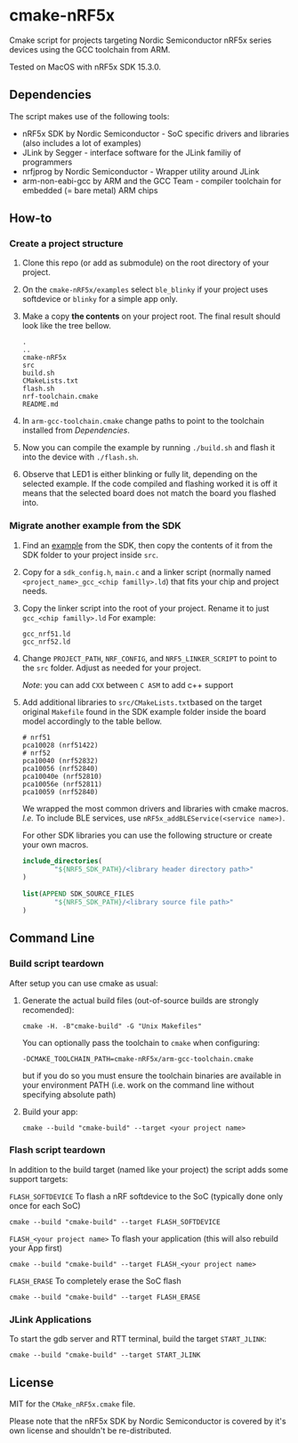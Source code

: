# cmake-nRF5x

Cmake script for projects targeting Nordic Semiconductor nRF5x series devices using the GCC toolchain from ARM.

Tested on MacOS with nRF5x SDK 15.3.0.

## Dependencies

The script makes use of the following tools:

- nRF5x SDK by Nordic Semiconductor - SoC specific drivers and libraries (also includes a lot of examples)
- JLink by Segger - interface software for the JLink familiy of programmers
- nrfjprog by Nordic Semiconductor - Wrapper utility around JLink
- arm-non-eabi-gcc by ARM and the GCC Team - compiler toolchain for embedded (= bare metal) ARM chips

## How-to
### Create a project structure

1. Clone this repo (or add as submodule) on the root directory of your project.

1. On the `cmake-nRF5x/examples` select `ble_blinky` if your project uses softdevice or `blinky` for a simple app only. 

1. Make a copy **the contents** on your project root. The final result should look like the tree bellow.

    ```
    .
    ..
    cmake-nRF5x
    src
    build.sh
    CMakeLists.txt
    flash.sh
    nrf-toolchain.cmake
    README.md
    ```

1. In `arm-gcc-toolchain.cmake` change paths to point to the toolchain installed from _Dependencies_.

1. Now you can compile the example by running `./build.sh` and flash it into the device with `./flash.sh`.

1. Observe that LED1 is either blinking or fully lit, depending on the selected example. If the code compiled and flashing worked it is off it means that the selected board does not match the board you flashed into. 

### Migrate another example from the SDK

1. Find an [example](https://infocenter.nordicsemi.com/topic/com.nordic.infocenter.sdk5.v15.3.0/examples.html?cp=5_5_0_4) from the SDK, then copy the contents of it from the SDK folder to your project inside `src`.

1. Copy for a `sdk_config.h`, `main.c` and a linker script (normally named `<project_name>_gcc_<chip familly>.ld`) that fits your chip and project needs.

1. Copy the linker script into the root of your project. Rename it to just `gcc_<chip familly>.ld` For example:
	
	```
	gcc_nrf51.ld
	gcc_nrf52.ld
	```

1. Change `PROJECT_PATH`, `NRF_CONFIG`, and `NRF5_LINKER_SCRIPT` to point to the `src` folder. Adjust as needed for your project.

	_Note_: you can add `CXX` between `C ASM` to add c++ support
	
1. Add additional libraries to `src/CMakeLists.txt`based on the target original `Makefile` found in the SDK example folder inside the board model accordingly to the table bellow.
    ```
    # nrf51 
    pca10028 (nrf51422)
    # nrf52 
    pca10040 (nrf52832)
    pca10056 (nrf52840)
    pca10040e (nrf52810)
    pca10056e (nrf52811)
    pca10059 (nrf52840)
    ```

	We wrapped the most common drivers and libraries with cmake macros. _I.e._ To include BLE services, use `nRF5x_addBLEService(<service name>)`.

	For other SDK libraries you can use the following structure or create your own macros.

	```cmake
	include_directories(
	        "${NRF5_SDK_PATH}/<library header directory path>"
	)
		
	list(APPEND SDK_SOURCE_FILES
	        "${NRF5_SDK_PATH}/<library source file path>"
	)
	```
	
## Command Line
### Build script teardown

After setup you can use cmake as usual:

1. Generate the actual build files (out-of-source builds are strongly recomended):

	```commandline
	cmake -H. -B"cmake-build" -G "Unix Makefiles"
	```
	You can optionally pass the toolchain to `cmake` when configuring:
    ```
    -DCMAKE_TOOLCHAIN_PATH=cmake-nRF5x/arm-gcc-toolchain.cmake
    ```
    but if you do so you must ensure the toolchain binaries are available in your environment PATH (i.e. work on the command line without specifying absolute path)

2. Build your app:

	```commandline
	cmake --build "cmake-build" --target <your project name>
	```

### Flash script teardown

In addition to the build target (named like your project) the script adds some support targets:

`FLASH_SOFTDEVICE` To flash a nRF softdevice to the SoC (typically done only once for each SoC)

```commandline
cmake --build "cmake-build" --target FLASH_SOFTDEVICE
```

`FLASH_<your project name>` To flash your application (this will also rebuild your App first)

```commandline
cmake --build "cmake-build" --target FLASH_<your project name>
```

`FLASH_ERASE` To completely erase the SoC flash

```commandline
cmake --build "cmake-build" --target FLASH_ERASE
```

### JLink Applications

To start the gdb server and RTT terminal, build the target `START_JLINK`:

```commandline
cmake --build "cmake-build" --target START_JLINK
```

## License

MIT for the `CMake_nRF5x.cmake` file. 

Please note that the nRF5x SDK by Nordic Semiconductor is covered by it's own license and shouldn't be re-distributed. 
